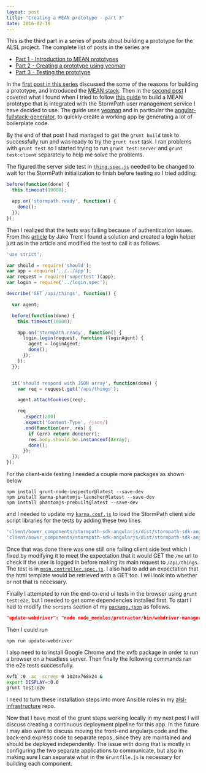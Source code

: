 ```yaml
---
layout: post
title: "Creating a MEAN prototype - part 3"
date: 2016-02-19
---
```

This is the third part in a series of posts about building a prototype for the ALSL project.  The complete list of posts in the series are

- [Part 1 - Introduction to MEAN prototypes](/2016/02/15/creating-a-mean-prototype-1.html)
- [Part 2 - Creating a prototype using yeoman](/2016/02/18/creating-a-mean-prototype-2.html)
- [Part 3 - Testing the prototype](/2016/02/19/creating-a-mean-prototype-3.html)

In the [first post in this series](/2016/02/15/creating-a-mean-prototype-1.html) discussed the some of the reasons for building a prototype, and introduced the [MEAN stack](https://en.wikipedia.org/wiki/MEAN_(software_bundle)).
Then in the [second post](/2016/02/18/creating-a-mean-prototype-2.html) I covered what I found when I tried to follow [this guide](http://docs.stormpath.com/angularjs/guide/) to build a MEAN prototype that is integrated with the StormPath user management service I have decided to use. The guide uses [yeoman](http://yeoman.io) and in particular the [angular-fullstack-generator](https://github.com/angular-fullstack/generator-angular-fullstack), to quickly create a working app by generating a lot of boilerplate code.

By the end of that post I had managed to get the `grunt build` task to successfully run and was ready to try the `grunt test` task.  I ran problems with `grunt test` so I started trying to run `grunt test:server` and `grunt test:client` separately to help me solve the problems.

The figured the server side test in [`thing.spec.js`](https://github.com/mshogren/alsl-sandbox1/blob/master/server/api/thing/thing.spec.js) needed to be changed to wait for the StormPath initialization to finish before testing so I tried adding:

``` javascript
before(function(done) {
  this.timeout(10000);

  app.on('stormpath.ready', function() {
    done();
  });
});
```

Then I realized that the tests was failing because of authentication issues.  From this [article](http://jaketrent.com/post/authenticated-supertest-tests/) by Jake Trent I found a solution and created a login helper just as in the article and modified the test to call it as follows.

``` javascript
'use strict';

var should = require('should');
var app = require('../../app');
var request = require('supertest')(app);
var login = require('../login.spec');

describe('GET /api/things', function() {

  var agent;

  before(function(done) {
    this.timeout(10000);

    app.on('stormpath.ready', function() {
      login.login(request, function (loginAgent) {
        agent = loginAgent;
        done();
      });
    });
  });


  it('should respond with JSON array', function(done) {
    var req = request.get('/api/things');

    agent.attachCookies(req);

    req
      .expect(200)
      .expect('Content-Type', /json/)
      .end(function(err, res) {
        if (err) return done(err);
        res.body.should.be.instanceof(Array);
        done();
      });
  });
});
```

For the client-side testing I needed a couple more packages as shown below
```
npm install grunt-node-inspector@latest --save-dev
npm install karma-phantomjs-launcher@latest --save-dev
npm install phantomjs-prebuilt@latest --save-dev
```
and I needed to update my [`karma.conf.js`](https://github.com/mshogren/alsl-sandbox1/blob/master/karma.conf.js) to load the StormPath client side script libraries for the tests by adding these two lines

``` javascript
'client/bower_components/stormpath-sdk-angularjs/dist/stormpath-sdk-angularjs.js',
'client/bower_components/stormpath-sdk-angularjs/dist/stormpath-sdk-angularjs.tpls.js',
```
Once that was done there was one still one failing client side test which I fixed by modifying it to meet the expectation that it would GET the `/me` url to check if the user is logged in before making its main request to `/api/things`.  The test is in [`main.controller.spec.js`](https://github.com/mshogren/alsl-sandbox1/blob/master/client/app/main/main.controller.spec.js).  I also had to add an expectation that the html template would be retrieved with a GET too.  I will look into whether or not that is necessary.

Finally I attempted to run the end-to-end ui tests in the browser using `grunt test:e2e`, but I needed to get some dependencies installed first.  To start I had to modify the `scripts` section of my [`package.json`](https://github.com/mshogren/alsl-sandbox1/blob/master/package.json) as follows.

``` json
"update-webdriver": "node node_modules/protractor/bin/webdriver-manager update"
```

Then I could run
```
npm run update-webdriver
```

I also need to to install Google Chrome and the xvfb package in order to run a browser on a headless server. Then finally the following commands ran the e2e tests successfully.

``` bash
Xvfb :0 -ac -screen 0 1024x768x24 &
export DISPLAY=:0.0
grunt test:e2e
```
I need to turn these installation steps into more Ansible roles in my [alsl-infrastructure](https://github.com/mshogren/alsl-infrastructure) repo.

Now that I have most of the grunt steps working locally in my next post I will discuss creating a continuous deployment pipeline for this app.  In the future I may also want to discuss moving the front-end angularjs code and the back-end express code to separate repos, since they are maintained and should be deployed independently.  The issue with doing that is mostly in configuring the two separate applications to communicate, but also in making sure I can separate what in the `Gruntfile.js` is necessary for building each component.
